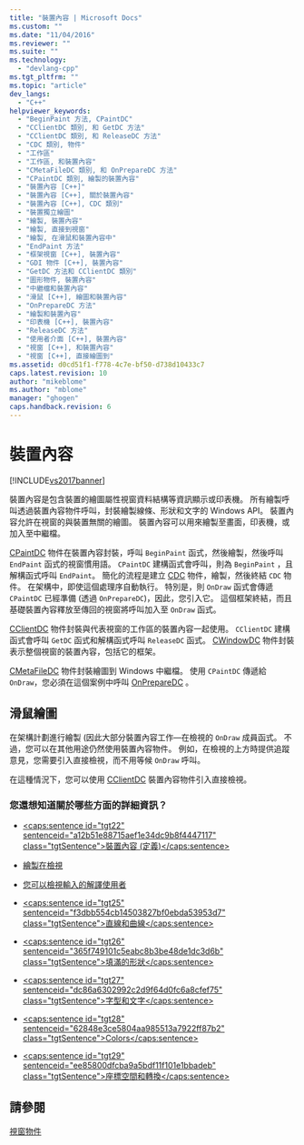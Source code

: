 ```yaml
---
title: "裝置內容 | Microsoft Docs"
ms.custom: ""
ms.date: "11/04/2016"
ms.reviewer: ""
ms.suite: ""
ms.technology: 
  - "devlang-cpp"
ms.tgt_pltfrm: ""
ms.topic: "article"
dev_langs: 
  - "C++"
helpviewer_keywords: 
  - "BeginPaint 方法, CPaintDC"
  - "CClientDC 類別, 和 GetDC 方法"
  - "CClientDC 類別, 和 ReleaseDC 方法"
  - "CDC 類別, 物件"
  - "工作區"
  - "工作區, 和裝置內容"
  - "CMetaFileDC 類別, 和 OnPrepareDC 方法"
  - "CPaintDC 類別, 繪製的裝置內容"
  - "裝置內容 [C++]"
  - "裝置內容 [C++], 關於裝置內容"
  - "裝置內容 [C++], CDC 類別"
  - "裝置獨立繪圖"
  - "繪製, 裝置內容"
  - "繪製, 直接到視窗"
  - "繪製, 在滑鼠和裝置內容中"
  - "EndPaint 方法"
  - "框架視窗 [C++], 裝置內容"
  - "GDI 物件 [C++], 裝置內容"
  - "GetDC 方法和 CClientDC 類別"
  - "圖形物件, 裝置內容"
  - "中繼檔和裝置內容"
  - "滑鼠 [C++], 繪圖和裝置內容"
  - "OnPrepareDC 方法"
  - "繪製和裝置內容"
  - "印表機 [C++], 裝置內容"
  - "ReleaseDC 方法"
  - "使用者介面 [C++], 裝置內容"
  - "視窗 [C++], 和裝置內容"
  - "視窗 [C++], 直接繪圖到"
ms.assetid: d0cd51f1-f778-4c7e-bf50-d738d10433c7
caps.latest.revision: 10
author: "mikeblome"
ms.author: "mblome"
manager: "ghogen"
caps.handback.revision: 6
---
```

# 裝置內容
[!INCLUDE[vs2017banner](../assembler/inline/includes/vs2017banner.md)]

裝置內容是包含裝置的繪圖屬性視窗資料結構等資訊顯示或印表機。  所有繪製呼叫透過裝置內容物件呼叫，封裝繪製線條、形狀和文字的 Windows API。  裝置內容允許在視窗的與裝置無關的繪圖。  裝置內容可以用來繪製至畫面，印表機，或加入至中繼檔。  
  
 [CPaintDC](../mfc/reference/cpaintdc-class.md) 物件在裝置內容封裝，呼叫 `BeginPaint` 函式，然後繪製，然後呼叫 `EndPaint` 函式的視窗慣用語。  `CPaintDC` 建構函式會呼叫，則為 `BeginPaint` ，且解構函式呼叫 `EndPaint`。  簡化的流程是建立 [CDC](../mfc/reference/cdc-class.md) 物件，繪製，然後終結 `CDC` 物件。  在架構中，即使這個處理序自動執行。  特別是，則 `OnDraw` 函式會傳遞 `CPaintDC` 已經準備 \(透過 `OnPrepareDC`\)，因此，您引入它。  這個框架終結，而且基礎裝置內容釋放至傳回的視窗將呼叫加入至 `OnDraw` 函式。  
  
 [CClientDC](../mfc/reference/cclientdc-class.md) 物件封裝與代表視窗的工作區的裝置內容一起使用。  `CClientDC` 建構函式會呼叫 `GetDC` 函式和解構函式呼叫 `ReleaseDC` 函式。  [CWindowDC](../mfc/reference/cwindowdc-class.md) 物件封裝表示整個視窗的裝置內容，包括它的框架。  
  
 [CMetaFileDC](../mfc/reference/cmetafiledc-class.md) 物件封裝繪圖到 Windows 中繼檔。  使用 `CPaintDC` 傳遞給 `OnDraw`，您必須在這個案例中呼叫 [OnPrepareDC](../Topic/CView::OnPrepareDC.md) 。  
  
## 滑鼠繪圖  
 在架構計劃進行繪製 \(因此大部分裝置內容工作—在檢視的 `OnDraw` 成員函式。  不過，您可以在其他用途仍然使用裝置內容物件。  例如，在檢視的上方時提供追蹤意見，您需要引入直接檢視，而不用等候 `OnDraw` 呼叫。  
  
 在這種情況下，您可以使用 [CClientDC](../mfc/reference/cclientdc-class.md) 裝置內容物件引入直接檢視。  
  
### 您還想知道關於哪些方面的詳細資訊？  
  
-   [\<caps:sentence id\="tgt22" sentenceid\="a12b51e88715aef1e34dc9b8f4447117" class\="tgtSentence"\>裝置內容 \(定義\)\<\/caps:sentence\>](http://msdn.microsoft.com/library/windows/desktop/dd183553)  
  
-   [繪製在檢視](../mfc/drawing-in-a-view.md)  
  
-   [您可以檢視輸入的解譯使用者](../mfc/interpreting-user-input-through-a-view.md)  
  
-   [\<caps:sentence id\="tgt25" sentenceid\="f3dbb554cb14503827bf0ebda53953d7" class\="tgtSentence"\>直線和曲線\<\/caps:sentence\>](http://msdn.microsoft.com/library/windows/desktop/dd145028)  
  
-   [\<caps:sentence id\="tgt26" sentenceid\="365f749101c5eabc8b3be48de1dc3d6b" class\="tgtSentence"\>填滿的形狀\<\/caps:sentence\>](http://msdn.microsoft.com/library/windows/desktop/dd162714)  
  
-   [\<caps:sentence id\="tgt27" sentenceid\="dc86a6302992c2d9f64d0fc6a8cfef75" class\="tgtSentence"\>字型和文字\<\/caps:sentence\>](http://msdn.microsoft.com/library/windows/desktop/dd144819)  
  
-   [\<caps:sentence id\="tgt28" sentenceid\="62848e3ce5804aa985513a7922ff87b2" class\="tgtSentence"\>Colors\<\/caps:sentence\>](http://msdn.microsoft.com/library/windows/desktop/dd183450)  
  
-   [\<caps:sentence id\="tgt29" sentenceid\="ee85800dfcba9a5bdf11f101e1bbadeb" class\="tgtSentence"\>座標空間和轉換\<\/caps:sentence\>](http://msdn.microsoft.com/library/windows/desktop/dd183475)  
  
## 請參閱  
 [視窗物件](../mfc/window-objects.md)